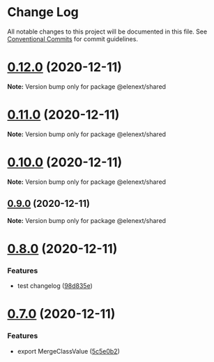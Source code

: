 # Change Log

All notable changes to this project will be documented in this file.
See [Conventional Commits](https://conventionalcommits.org) for commit guidelines.

# [0.12.0](https://github.com/JasKang/elenext/compare/v0.11.0...v0.12.0) (2020-12-11)

**Note:** Version bump only for package @elenext/shared





# [0.11.0](https://github.com/JasKang/elenext/compare/v0.10.0...v0.11.0) (2020-12-11)

**Note:** Version bump only for package @elenext/shared





# [0.10.0](https://github.com/JasKang/elenext/compare/v0.9.0...v0.10.0) (2020-12-11)

**Note:** Version bump only for package @elenext/shared





## [0.9.0](https://github.com/JasKang/elenext/compare/v0.8.0...v0.9.0) (2020-12-11)

**Note:** Version bump only for package @elenext/shared





# [0.8.0](https://github.com/JasKang/elenext/compare/v0.7.0...v0.8.0) (2020-12-11)


### Features

* test changelog ([98d835e](https://github.com/JasKang/elenext/commit/98d835e906f7dca19eeceeb3559193908d90f9af))





# [0.7.0](https://github.com/JasKang/elenext/compare/0.4.0...v0.7.0) (2020-12-11)


### Features

* export MergeClassValue ([5c5e0b2](https://github.com/JasKang/elenext/commit/5c5e0b2f0eaeb7002a1933703c7e581bea6a1bf2))
